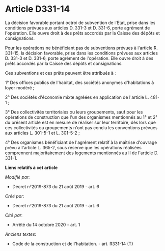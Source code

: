 # Article D331-14

La décision favorable portant octroi de subvention de l'Etat, prise dans les conditions prévues aux articles D. 331-3 et D.
331-6, porte agrément de l'opération. Elle ouvre droit à des prêts accordés par la Caisse des dépôts et consignations.

Pour les opérations ne bénéficiant pas de subventions prévues à l'article R. 331-15, la décision favorable, prise dans les
conditions prévues aux articles D. 331-3 et D. 331-6, porte agrément de l'opération. Elle ouvre droit à des prêts accordés
par la Caisse des dépôts et consignations.

Ces subventions et ces prêts peuvent être attribués à :

1° Des offices publics de l'habitat, des sociétés anonymes d'habitations à loyer modéré ;

2° Des sociétés d'économie mixte agréées en application de l'article L. 481-1 ;

3° Des collectivités territoriales ou leurs groupements, sauf pour les opérations de construction que l'un des organismes
mentionnés au 1° et 2° du présent article est en mesure de réaliser sur leur territoire, dès lors que ces collectivités ou
groupements n'ont pas conclu les conventions prévues aux articles L. 301-5-1 et L. 301-5-2 ;

4° Des organismes bénéficiant de l'agrément relatif à la maîtrise d'ouvrage prévu à l'article L. 365-2, sous réserve que les
opérations réalisées comprennent majoritairement des logements mentionnés au II de l'article D. 331-1.

**Liens relatifs à cet article**

_Modifié par_:

  - Décret n°2019-873 du 21 août 2019 - art. 6

_Créé par_:

  - Décret n°2019-873 du 21 août 2019 - art. 6

_Cité par_:

  - Arrêté du 14 octobre 2020 - art. 1

_Anciens textes_:

  - Code de la construction et de l'habitation. - art. R331-14 (T)
